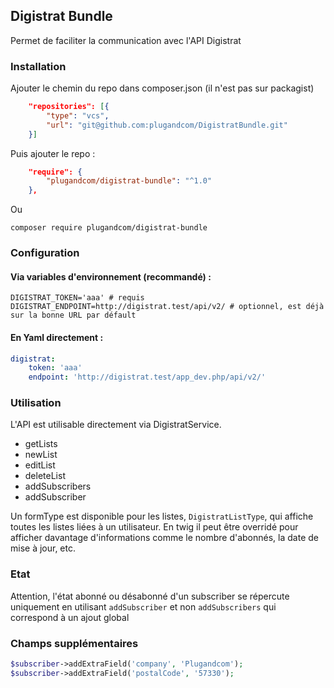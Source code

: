 ## Digistrat Bundle

Permet de faciliter la communication avec l'API Digistrat


### Installation 
Ajouter le chemin du repo dans composer.json (il n'est pas sur packagist)

```json
    "repositories": [{
        "type": "vcs",
        "url": "git@github.com:plugandcom/DigistratBundle.git"
    }]
```

Puis ajouter le repo :

```json
    "require": {
        "plugandcom/digistrat-bundle": "^1.0"
    },
```

Ou

    composer require plugandcom/digistrat-bundle

### Configuration

#### Via variables d'environnement (recommandé) :

```
DIGISTRAT_TOKEN='aaa' # requis
DIGISTRAT_ENDPOINT=http://digistrat.test/api/v2/ # optionnel, est déjà sur la bonne URL par défault
```

#### En Yaml directement :

```yaml
digistrat:
    token: 'aaa'  
    endpoint: 'http://digistrat.test/app_dev.php/api/v2/'
```
    
### Utilisation

L'API est utilisable directement via DigistratService.
- getLists
- newList
- editList
- deleteList
- addSubscribers
- addSubscriber

Un formType est disponible pour les listes, `DigistratListType`, qui affiche toutes les listes liées à un utilisateur. 
En twig il peut être overridé pour afficher davantage d'informations comme le nombre d'abonnés, la date de mise à jour, etc.

### Etat

Attention, l'état abonné ou désabonné d'un subscriber se répercute uniquement en utilisant `addSubscriber` et non `addSubscribers` qui correspond à un ajout global

### Champs supplémentaires

```php
$subscriber->addExtraField('company', 'Plugandcom');
$subscriber->addExtraField('postalCode', '57330');
```
